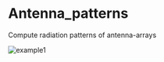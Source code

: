 # Antenna_patterns
Compute radiation patterns of antenna-arrays


![example1](https://github.com/badber/Antenna_patterns/tree/master/figs/Radiation_pattern.tif)
